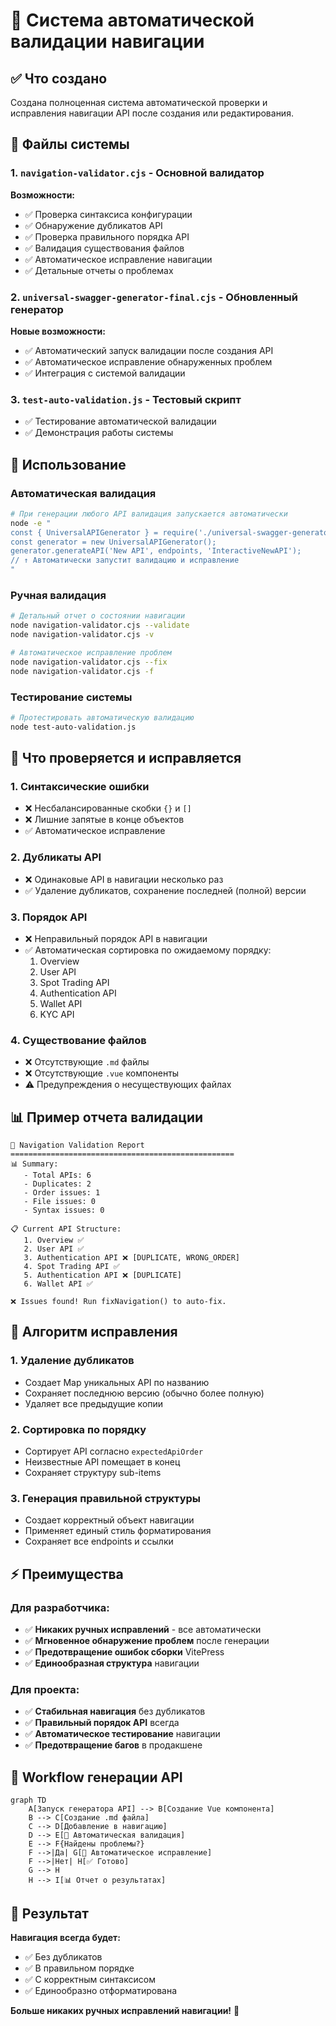 # 🤖 Система автоматической валидации навигации

## ✅ Что создано

Создана полноценная система автоматической проверки и исправления навигации API после создания или редактирования.

## 📁 Файлы системы

### 1. `navigation-validator.cjs` - Основной валидатор
**Возможности:**
- ✅ Проверка синтаксиса конфигурации
- ✅ Обнаружение дубликатов API
- ✅ Проверка правильного порядка API
- ✅ Валидация существования файлов
- ✅ Автоматическое исправление навигации
- ✅ Детальные отчеты о проблемах

### 2. `universal-swagger-generator-final.cjs` - Обновленный генератор
**Новые возможности:**
- ✅ Автоматический запуск валидации после создания API
- ✅ Автоматическое исправление обнаруженных проблем
- ✅ Интеграция с системой валидации

### 3. `test-auto-validation.js` - Тестовый скрипт
- ✅ Тестирование автоматической валидации
- ✅ Демонстрация работы системы

## 🚀 Использование

### Автоматическая валидация
```bash
# При генерации любого API валидация запускается автоматически
node -e "
const { UniversalAPIGenerator } = require('./universal-swagger-generator-final.cjs');
const generator = new UniversalAPIGenerator();
generator.generateAPI('New API', endpoints, 'InteractiveNewAPI');
// ↑ Автоматически запустит валидацию и исправление
"
```

### Ручная валидация
```bash
# Детальный отчет о состоянии навигации
node navigation-validator.cjs --validate
node navigation-validator.cjs -v

# Автоматическое исправление проблем
node navigation-validator.cjs --fix
node navigation-validator.cjs -f
```

### Тестирование системы
```bash
# Протестировать автоматическую валидацию
node test-auto-validation.js
```

## 🔧 Что проверяется и исправляется

### 1. **Синтаксические ошибки**
- ❌ Несбалансированные скобки `{}` и `[]`
- ❌ Лишние запятые в конце объектов
- ✅ Автоматическое исправление

### 2. **Дубликаты API**
- ❌ Одинаковые API в навигации несколько раз
- ✅ Удаление дубликатов, сохранение последней (полной) версии

### 3. **Порядок API**
- ❌ Неправильный порядок API в навигации
- ✅ Автоматическая сортировка по ожидаемому порядку:
  1. Overview
  2. User API
  3. Spot Trading API
  4. Authentication API
  5. Wallet API
  6. KYC API

### 4. **Существование файлов**
- ❌ Отсутствующие `.md` файлы
- ❌ Отсутствующие `.vue` компоненты
- ⚠️ Предупреждения о несуществующих файлах

## 📊 Пример отчета валидации

```
🧭 Navigation Validation Report
==================================================
📊 Summary:
   - Total APIs: 6
   - Duplicates: 2
   - Order issues: 1
   - File issues: 0
   - Syntax issues: 0
   
📋 Current API Structure:
   1. Overview ✅
   2. User API ✅
   3. Authentication API ❌ [DUPLICATE, WRONG_ORDER]
   4. Spot Trading API ✅
   5. Authentication API ❌ [DUPLICATE]
   6. Wallet API ✅

❌ Issues found! Run fixNavigation() to auto-fix.
```

## 🎯 Алгоритм исправления

### 1. **Удаление дубликатов**
- Создает Map уникальных API по названию
- Сохраняет последнюю версию (обычно более полную)
- Удаляет все предыдущие копии

### 2. **Сортировка по порядку**
- Сортирует API согласно `expectedApiOrder`
- Неизвестные API помещает в конец
- Сохраняет структуру sub-items

### 3. **Генерация правильной структуры**
- Создает корректный объект навигации
- Применяет единый стиль форматирования
- Сохраняет все endpoints и ссылки

## ⚡ Преимущества

### **Для разработчика:**
- ✅ **Никаких ручных исправлений** - все автоматически
- ✅ **Мгновенное обнаружение проблем** после генерации
- ✅ **Предотвращение ошибок сборки** VitePress
- ✅ **Единообразная структура** навигации

### **Для проекта:**
- ✅ **Стабильная навигация** без дубликатов
- ✅ **Правильный порядок API** всегда
- ✅ **Автоматическое тестирование** навигации
- ✅ **Предотвращение багов** в продакшене

## 🔄 Workflow генерации API

```mermaid
graph TD
    A[Запуск генератора API] --> B[Создание Vue компонента]
    B --> C[Создание .md файла]
    C --> D[Добавление в навигацию]
    D --> E[🤖 Автоматическая валидация]
    E --> F{Найдены проблемы?}
    F -->|Да| G[🔧 Автоматическое исправление]
    F -->|Нет| H[✅ Готово]
    G --> H
    H --> I[📊 Отчет о результатах]
```

## 🎉 Результат

**Навигация всегда будет:**
- ✅ Без дубликатов
- ✅ В правильном порядке  
- ✅ С корректным синтаксисом
- ✅ Единообразно отформатирована

**Больше никаких ручных исправлений навигации!** 🚀 